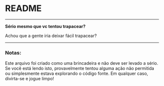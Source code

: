 # README

---

**Sério mesmo que vc tentou trapacear?**

Achou que a gente iria deixar fácil trapacear?

---

### Notas:

Este arquivo foi criado como uma brincadeira e não deve ser levado a sério. Se você está lendo isto, provavelmente tentou alguma ação não permitida ou simplesmente estava explorando o código fonte. Em qualquer caso, divirta-se e jogue limpo!
